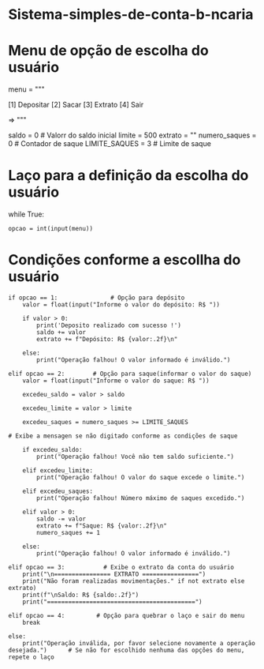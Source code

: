 # Sistema-simples-de-conta-b-ncaria
# Menu de  opção  de escolha do usuário
menu = """

[1] Depositar
[2] Sacar
[3] Extrato
[4] Sair

=> """

saldo = 0                 # Valorr do  saldo inicial
limite = 500
extrato = ""
numero_saques = 0         # Contador de saque
LIMITE_SAQUES = 3         # Limite de saque

# Laço para a definição da escolha do usuário

while True:

    opcao = int(input(menu))

# Condições conforme a escollha do usuário

    if opcao == 1:               # Opção para depósito
        valor = float(input("Informe o valor do depósito: R$ "))

        if valor > 0:
            print('Deposito realizado com sucesso !')
            saldo += valor
            extrato += f"Depósito: R$ {valor:.2f}\n"

        else:
            print("Operação falhou! O valor informado é inválido.")

    elif opcao == 2:        # Opção para saque(informar o valor do saque)
        valor = float(input("Informe o valor do saque: R$ "))

        excedeu_saldo = valor > saldo

        excedeu_limite = valor > limite

        excedeu_saques = numero_saques >= LIMITE_SAQUES

    # Exibe a mensagen se não digitado conforme as condições de saque

        if excedeu_saldo:
            print("Operação falhou! Você não tem saldo suficiente.")

        elif excedeu_limite:
            print("Operação falhou! O valor do saque excede o limite.")

        elif excedeu_saques:
            print("Operação falhou! Número máximo de saques excedido.")

        elif valor > 0:
            saldo -= valor
            extrato += f"Saque: R$ {valor:.2f}\n"
            numero_saques += 1

        else:
            print("Operação falhou! O valor informado é inválido.")

    elif opcao == 3:           # Exibe o extrato da conta do usuário
        print("\n================ EXTRATO ================")
        print("Não foram realizadas movimentações." if not extrato else extrato)
        print(f"\nSaldo: R$ {saldo:.2f}")
        print("==========================================")

    elif opcao == 4:         # Opção para quebrar o laço e sair do menu
        break

    else:
        print("Operação inválida, por favor selecione novamente a operação desejada.")      # Se não for escolhido nenhuma das opções do menu, repete o laço
